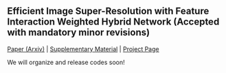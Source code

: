 ## Efficient Image Super-Resolution with Feature Interaction Weighted Hybrid Network (Accepted with mandatory minor revisions)

[Paper (Arxiv)]() | [Supplementary Material]() | [Project Page]() 


We will organize and release codes soon!
